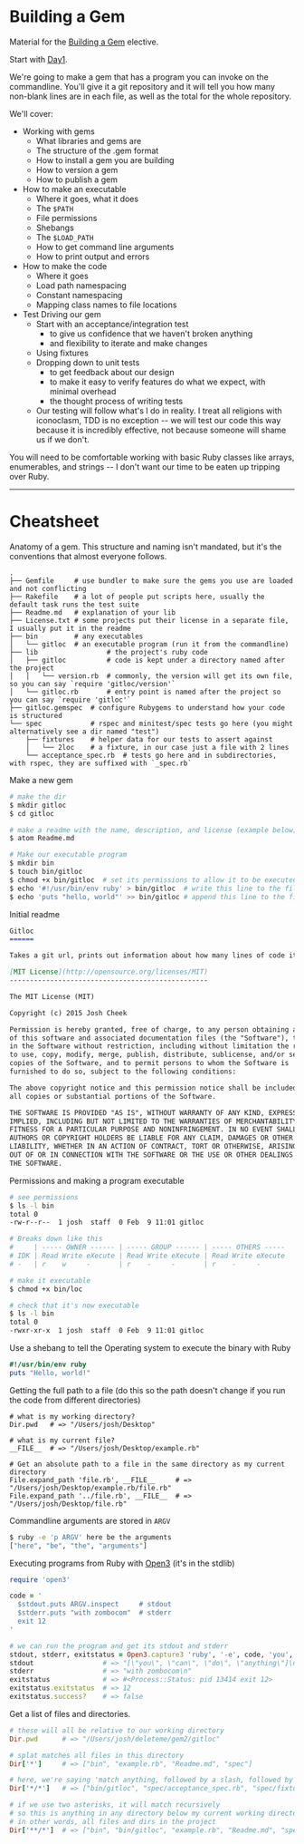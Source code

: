 Building a Gem
==============

Material for the [Building a Gem](https://github.com/turingschool/electives/blob/master/schedule.markdown#building-a-gem-with-josh-cheek) elective.

Start with [Day1](day1.md).

We're going to make a gem that has a program you can invoke on the commandline.
You'll give it a git repository and it will tell you how many non-blank lines
are in each file, as well as the total for the whole repository.

We'll cover:

* Working with gems
  * What libraries and gems are
  * The structure of the .gem format
  * How to install a gem you are building
  * How to version a gem
  * How to publish a gem
* How to make an executable
  * Where it goes, what it does
  * The `$PATH`
  * File permissions
  * Shebangs
  * The `$LOAD_PATH`
  * How to get command line arguments
  * How to print output and errors
* How to make the code
  * Where it goes
  * Load path namespacing
  * Constant namespacing
  * Mapping class names to file locations
* Test Driving our gem
  * Start with an acceptance/integration test
    * to give us confidence that we haven't broken anything
    * and flexibility to iterate and make changes
  * Using fixtures
  * Dropping down to unit tests
    * to get feedback about our design
    * to make it easy to verify features do what we expect, with minimal overhead
    * the thought process of writing tests
  * Our testing will follow what's I do in reality.
    I treat all religions with iconoclasm, TDD is no exception --
    we will test our code this way because it is incredibly effective,
    not because someone will shame us if we don't.

You will need to be comfortable working with basic Ruby classes like
arrays, enumerables, and strings -- I don't want our time to be eaten up
tripping over Ruby.

------

Cheatsheet
==========

Anatomy of a gem.
This structure and naming isn't mandated, but it's the conventions that almost everyone follows.


```
.
├── Gemfile     # use bundler to make sure the gems you use are loaded and not conflicting
├── Rakefile    # a lot of people put scripts here, usually the default task runs the test suite
├── Readme.md   # explanation of your lib
├── License.txt # some projects put their license in a separate file, I usually put it in the readme
├── bin         # any executables
│   └── gitloc  # an executable program (run it from the commandline)
├── lib                 # the project's ruby code
│   ├── gitloc          # code is kept under a directory named after the project
│   │   └── version.rb  # commonly, the version will get its own file, so you can say `require 'gitloc/version'`
│   └── gitloc.rb       # entry point is named after the project so you can say `require 'gitloc'`
├── gitloc.gemspec  # configure Rubygems to understand how your code is structured
└── spec            # rspec and minitest/spec tests go here (you might alternatively see a dir named "test")
    ├── fixtures    # helper data for our tests to assert against
    │   └── 2loc    # a fixture, in our case just a file with 2 lines
    └── acceptance_spec.rb  # tests go here and in subdirectories, with rspec, they are suffixed with `_spec.rb`
```

Make a new gem

```sh
# make the dir
$ mkdir gitloc
$ cd gitloc

# make a readme with the name, description, and license (example below)
$ atom Readme.md

# Make our executable program
$ mkdir bin
$ touch bin/gitloc
$ chmod +x bin/gitloc  # set its permissions to allow it to be executed.
$ echo '#!/usr/bin/env ruby' > bin/gitloc  # write this line to the file
$ echo 'puts "hello, world"' >> bin/gitloc # append this line to the file
```

Initial readme

```markdown
Gitloc
======

Takes a git url, prints out information about how many lines of code it has.

[MIT License](http://opensource.org/licenses/MIT)
-------------------------------------------------

The MIT License (MIT)

Copyright (c) 2015 Josh Cheek

Permission is hereby granted, free of charge, to any person obtaining a copy
of this software and associated documentation files (the "Software"), to deal
in the Software without restriction, including without limitation the rights
to use, copy, modify, merge, publish, distribute, sublicense, and/or sell
copies of the Software, and to permit persons to whom the Software is
furnished to do so, subject to the following conditions:

The above copyright notice and this permission notice shall be included in
all copies or substantial portions of the Software.

THE SOFTWARE IS PROVIDED "AS IS", WITHOUT WARRANTY OF ANY KIND, EXPRESS OR
IMPLIED, INCLUDING BUT NOT LIMITED TO THE WARRANTIES OF MERCHANTABILITY,
FITNESS FOR A PARTICULAR PURPOSE AND NONINFRINGEMENT. IN NO EVENT SHALL THE
AUTHORS OR COPYRIGHT HOLDERS BE LIABLE FOR ANY CLAIM, DAMAGES OR OTHER
LIABILITY, WHETHER IN AN ACTION OF CONTRACT, TORT OR OTHERWISE, ARISING FROM,
OUT OF OR IN CONNECTION WITH THE SOFTWARE OR THE USE OR OTHER DEALINGS IN
THE SOFTWARE.
```

Permissions and making a program executable

```sh
# see permissions
$ ls -l bin
total 0
-rw-r--r--  1 josh  staff  0 Feb  9 11:01 gitloc

# Breaks down like this
#     | ----- OWNER ------ | ----- GROUP ------ | ----- OTHERS -----
# IDK | Read Write eXecute | Read Write eXecute | Read Write eXecute
# -   | r    w     -       | r    -     -       | r    -     -

# make it executable
$ chmod +x bin/loc

# check that it's now executable
$ ls -l bin
total 0
-rwxr-xr-x  1 josh  staff  0 Feb  9 11:01 gitloc
```

Use a shebang to tell the Operating system to execute the binary with Ruby

```ruby
#!/usr/bin/env ruby
puts "Hello, world!"
```

Getting the full path to a file (do this so the path doesn't change if you run the code from different directories)

```
# what is my working directory?
Dir.pwd   # => "/Users/josh/Desktop"

# what is my current file?
__FILE__  # => "/Users/josh/Desktop/example.rb"

# Get an absolute path to a file in the same directory as my current directory
File.expand_path 'file.rb', __FILE__     # => "/Users/josh/Desktop/example.rb/file.rb"
File.expand_path '../file.rb', __FILE__  # => "/Users/josh/Desktop/file.rb"
```

Commandline arguments are stored in `ARGV`

```sh
$ ruby -e 'p ARGV' here be the arguments
["here", "be", "the", "arguments"]
```

Executing programs from Ruby with [Open3](http://www.rubydoc.info/stdlib/open3/Open3)
(it's in the stdlib)

```ruby
require 'open3'

code = '
  $stdout.puts ARGV.inspect     # stdout
  $stderr.puts "with zombocom"  # stderr
  exit 12
'

# we can run the program and get its stdout and stderr
stdout, stderr, exitstatus = Open3.capture3 'ruby', '-e', code, 'you', 'can', 'do', 'anything'
stdout                 # => "[\"you\", \"can\", \"do\", \"anything\"]\n"
stderr                 # => "with zombocom\n"
exitstatus             # => #<Process::Status: pid 13414 exit 12>
exitstatus.exitstatus  # => 12
exitstatus.success?    # => false
```

Get a list of files and directories.

```ruby
# these will all be relative to our working directory
Dir.pwd      # => "/Users/josh/deleteme/gem2/gitloc"

# splat matches all files in this directory
Dir['*']     # => ["bin", "example.rb", "Readme.md", "spec"]

# here, we're saying 'match anything, followed by a slash, followed by anything'
Dir['*/*']   # => ["bin/gitloc", "spec/acceptance_spec.rb", "spec/fixtures"]

# if we use two asterisks, it will match recursively
# so this is anything in any directory below my current working directory
# in other words, all files and dirs in the project
Dir['**/*']  # => ["bin", "bin/gitloc", "example.rb", "Readme.md", "spec", "spec/acceptance_spec.rb", "spec/fixtures", "spec/fixtures/2loc"]
```
